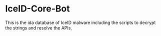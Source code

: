 # IceID-Core-Bot

This is the ida database of IceID malware including the scripts to decrypt the strings and resolve the APIs. 

